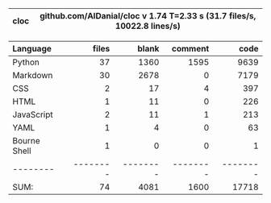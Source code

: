 cloc|github.com/AlDanial/cloc v 1.74  T=2.33 s (31.7 files/s, 10022.8 lines/s)
--- | ---

Language|files|blank|comment|code
:-------|-------:|-------:|-------:|-------:
Python|37|1360|1595|9639
Markdown|30|2678|0|7179
CSS|2|17|4|397
HTML|1|11|0|226
JavaScript|2|11|1|213
YAML|1|4|0|63
Bourne Shell|1|0|0|1
--------|--------|--------|--------|--------
SUM:|74|4081|1600|17718
